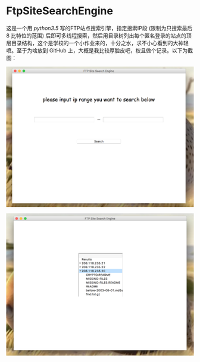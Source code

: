 # FtpSiteSearchEngine

这是一个用 *python3.5* 写的FTP站点搜索引擎，指定搜索IP段 (限制为只搜索最后 8 比特位的范围) 后即可多线程搜索，然后用目录树列出每个匿名登录的站点的顶层目录结构，这个是学校的一个小作业来的，十分之水，求不小心看到的大神轻喷。至于为啥放到 GitHub 上，大概是我比较厚脸皮吧，权且做个记录。以下为截图：

![初始页面](2.png)

![搜索结果](1.png)

